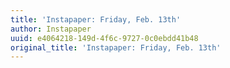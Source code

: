 ```yaml
---
title: 'Instapaper: Friday, Feb. 13th'
author: Instapaper
uuid: e4064218-149d-4f6c-9727-0c0ebdd41b48
original_title: 'Instapaper: Friday, Feb. 13th'
---
```


